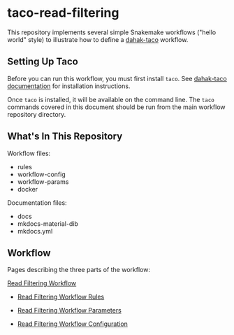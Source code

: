 # taco-read-filtering

This repository implements several simple Snakemake workflows
("hello world" style) to illustrate how to define a 
[dahak-taco](https://github.com/dahak-metagenomics/dahak-taco)
workflow.


## Setting Up Taco

Before you can run this workflow, you must first 
install `taco`. See [dahak-taco documentation](https://dahak-metagenomics.github.io/dahak-taco)
for installation instructions.

Once `taco` is installed, it will be available on the 
command line. The `taco` commands covered in this document
should be run from the main workflow repository directory. 


## What's In This Repository

Workflow files:

* rules
* workflow-config
* workflow-params
* docker

Documentation files:

* docs
* mkdocs-material-dib
* mkdocs.yml


## Workflow

Pages describing the three parts of the workflow:

[Read Filtering Workflow](ReadFiltering.md)
    
* [Read Filtering Workflow Rules](ReadFiltering.md#workflow-rules)

* [Read Filtering Workflow Parameters](ReadFiltering.md#workflow-parameters)
    
* [Read Filtering Workflow Configuration](ReadFiltering.md#workflow-rules)



